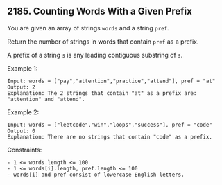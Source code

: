 ## 2185. Counting Words With a Given Prefix

You are given an array of strings `words` and a string `pref`.

Return the number of strings in words that contain `pref` as a prefix.

A prefix of a string `s` is any leading contiguous substring of `s`.

Example 1:

```
Input: words = ["pay","attention","practice","attend"], pref = "at"
Output: 2
Explanation: The 2 strings that contain "at" as a prefix are: "attention" and "attend".
```

Example 2:

```
Input: words = ["leetcode","win","loops","success"], pref = "code"
Output: 0
Explanation: There are no strings that contain "code" as a prefix.
```

Constraints:

```
- 1 <= words.length <= 100
- 1 <= words[i].length, pref.length <= 100
- words[i] and pref consist of lowercase English letters.
```

